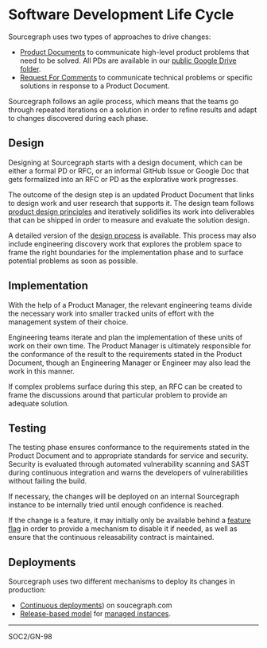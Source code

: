 # Software Development Life Cycle

Sourcegraph uses two types of approaches to drive changes:

- [Product Documents](../product/process/product_documents.md) to communicate high-level product problems that need to be solved. All PDs are available in our [public Google Drive folder](https://drive.google.com/drive/folders/1UbuN9izpTj7ppJiduKI5tid8GEFuAiEx).
- [Request For Comments](../../../company-info-and-process/communication/rfcs/index.md) to communicate technical problems or specific solutions in response to a Product Document.

Sourcegraph follows an agile process, which means that the teams go through repeated iterations on a solution in order to refine results and adapt to changes discovered during each phase.

## Design

Designing at Sourcegraph starts with a design document, which can be either a formal PD or RFC, or an informal GitHub Issue or Google Doc that gets formalized into an RFC or PD as the explorative work progresses.

The outcome of the design step is an updated Product Document that links to design work and user research that supports it. The design team follows [product design principles](../product/design/index.md) and iteratively solidifies its work into deliverables that can be shipped in order to measure and evaluate the solution design.

A detailed version of the [design process](../product/design/design_process.md) is available. This process may also include engineering discovery work that explores the problem space to frame the right boundaries for the implementation phase and to surface potential problems as soon as possible.

## Implementation

With the help of a Product Manager, the relevant engineering teams divide the necessary work into smaller tracked units of effort with the management system of their choice.

Engineering teams iterate and plan the implementation of these units of work on their own time. The Product Manager is ultimately responsible for the conformance of the result to the requirements stated in the Product Document, though an Engineering Manager or Engineer may also lead the work in this manner.

If complex problems surface during this step, an RFC can be created to frame the discussions around that particular problem to provide an adequate solution.

## Testing

The testing phase ensures conformance to the requirements stated in the Product Document and to appropriate standards for service and security. Security is evaluated through automated vulnerability scanning and SAST during continuous integration and warns the developers of vulnerabilities without failing the build.

If necessary, the changes will be deployed on an internal Sourcegraph instance to be internally tried until enough confidence is reached.

If the change is a feature, it may initially only be available behind a [feature flag](../engineering/tools/continuous_releasability.md#a-feature-flag-is-required-for-every-new-feature) in order to provide a mechanism to disable it if needed, as well as ensure that the continuous releasability contract is maintained.

## Deployments

Sourcegraph uses two different mechanisms to deploy its changes in production:

- [Continuous deployments](../engineering/index.md#sourcegraph-deployments-and-other-developer-test-instances)) on soucegraph.com
- [Release-based model](../engineering/process/releases/index.md) for [managed instances](../engineering/cloud/delivery/managed/index.md).

---

<span class="badge badge-note">SOC2/GN-98</span>
